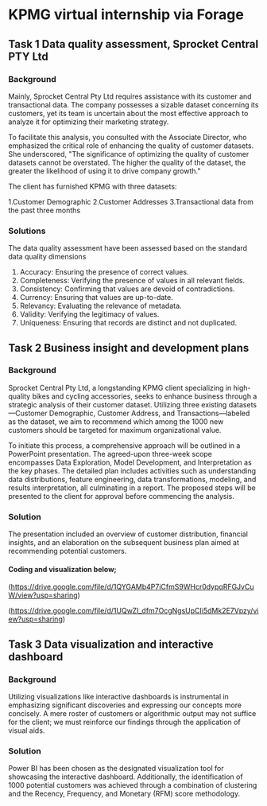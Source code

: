 # KPMG virtual internship via Forage

## Task 1 Data quality assessment, Sprocket Central PTY Ltd

### Background

Mainly, Sprocket Central Pty Ltd requires assistance with its customer and transactional data. The company possesses a sizable dataset concerning its customers, yet its team is uncertain about the most effective approach to analyze it for optimizing their marketing strategy.

To facilitate this analysis, you consulted with the Associate Director, who emphasized the critical role of enhancing the quality of customer datasets. She underscored, "The significance of optimizing the quality of customer datasets cannot be overstated. The higher the quality of the dataset, the greater the likelihood of using it to drive company growth."

The client has furnished KPMG with three datasets:

1.Customer Demographic
2.Customer Addresses
3.Transactional data from the past three months

### Solutions

The data quality assessment have been assessed based on the standard data quality dimensions
1. Accuracy: Ensuring the presence of correct values.
2. Completeness: Verifying the presence of values in all relevant fields.
3. Consistency: Confirming that values are devoid of contradictions.
4. Currency: Ensuring that values are up-to-date.
5. Relevancy: Evaluating the relevance of metadata.
6. Validity: Verifying the legitimacy of values.
7. Uniqueness: Ensuring that records are distinct and not duplicated.

## Task 2 Business insight and development plans

### Background

Sprocket Central Pty Ltd, a longstanding KPMG client specializing in high-quality bikes and cycling accessories, seeks to enhance business through a strategic analysis of their customer dataset. Utilizing three existing datasets—Customer Demographic, Customer Address, and Transactions—labeled as the dataset, we aim to recommend which among the 1000 new customers should be targeted for maximum organizational value.

To initiate this process, a comprehensive approach will be outlined in a PowerPoint presentation. The agreed-upon three-week scope encompasses Data Exploration, Model Development, and Interpretation as the key phases. The detailed plan includes activities such as understanding data distributions, feature engineering, data transformations, modeling, and results interpretation, all culminating in a report. The proposed steps will be presented to the client for approval before commencing the analysis.

### Solution

The presentation included an overview of customer distribution, financial insights, and an elaboration on the subsequent business plan aimed at recommending potential customers.

#### Coding and visualization below;

(https://drive.google.com/file/d/1QYGAMb4P7iCfmS9WHcr0dypqRFGJvCuW/view?usp=sharing)

(https://drive.google.com/file/d/1UQwZI_dfm7OcgNgsUpCIi5dMk2E7Vpzy/view?usp=sharing)

## Task 3 Data visualization and interactive dashboard

### Background

Utilizing visualizations like interactive dashboards is instrumental in emphasizing significant discoveries and expressing our concepts more concisely. A mere roster of customers or algorithmic output may not suffice for the client; we must reinforce our findings through the application of visual aids.

### Solution

Power BI has been chosen as the designated visualization tool for showcasing the interactive dashboard. Additionally, the identification of 1000 potential customers was achieved through a combination of clustering and the Recency, Frequency, and Monetary (RFM) score methodology.
